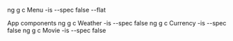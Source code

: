  <link rel="stylesheet" href="https://maxcdn.bootstrapcdn.com/bootstrap/3.3.7/css/bootstrap.min.css" integrity="sha384-BVYiiSIFeK1dGmJRAkycuHAHRg32OmUcww7on3RYdg4Va+PmSTsz/K68vbdEjh4u"
    crossorigin="anonymous">

ng g c Menu -is --spec false --flat

App components
ng g c Weather -is --spec false
ng g c Currency -is --spec false
ng g c Movie -is --spec false
